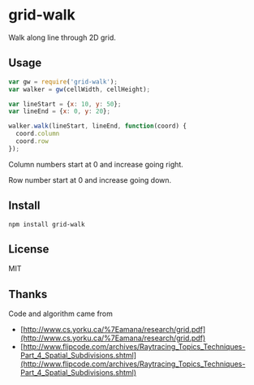 # grid-walk

Walk along line through 2D grid.

## Usage

```js
var gw = require('grid-walk');
var walker = gw(cellWidth, cellHeight);

var lineStart = {x: 10, y: 50};
var lineEnd = {x: 0, y: 20};

walker.walk(lineStart, lineEnd, function(coord) {
  coord.column
  coord.row
});
```

Column numbers start at 0 and increase going right.

Row number start at 0 and increase going down.

## Install

    npm install grid-walk

## License

MIT

## Thanks

Code and algorithm came from

- [http://www.cs.yorku.ca/%7Eamana/research/grid.pdf](http://www.cs.yorku.ca/%7Eamana/research/grid.pdf)
- [http://www.flipcode.com/archives/Raytracing_Topics_Techniques-Part_4_Spatial_Subdivisions.shtml](http://www.flipcode.com/archives/Raytracing_Topics_Techniques-Part_4_Spatial_Subdivisions.shtml)
